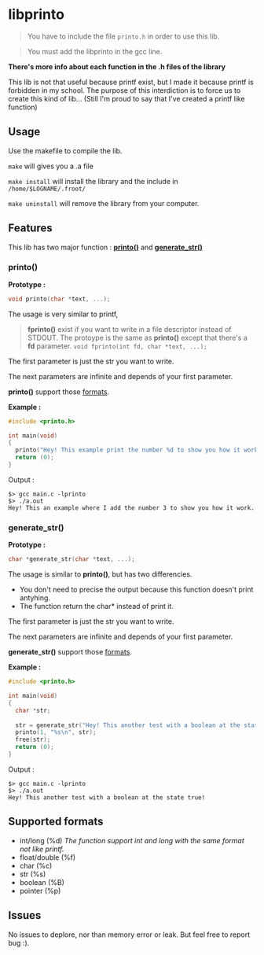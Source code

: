 # libprinto
> You have to include the file `printo.h` in order to use this lib.

> You must add the libprinto in the gcc line.

**There's more info about each function in the .h files of the library** 

This lib is not that useful because printf exist, but I made it because printf is forbidden in my school. The purpose of this interdiction is to force us to create this kind of lib... (Still I'm proud to say that I've created a printf like function)

## Usage

Use the makefile to compile the lib.

`make` will gives you a .a file

`make install` will install the library and the include in `/home/$LOGNAME/.froot/`

`make uninstall` will remove the library from your computer.

## Features

This lib has two major function : [**printo()**](#printo) and  [**generate_str()**](#generate_str)

### printo()

**Prototype :**
```c
void printo(char *text, ...);
```

The usage is very similar to printf, 

> **fprinto()** exist if you want to write in a file descriptor instead of STDOUT. 
> The protoype is the same as **printo()** except that there's a **fd** parameter. ```void fprinto(int fd, char *text, ...);```

The first parameter is just the str you want to write.

The next parameters are infinite and depends of your first parameter.

**printo()** support those [formats](#supported-formats).
  

**Example :**
```c
#include <printo.h>

int main(void)
{
  printo("Hey! This example print the number %d to show you how it work.", 3);
  return (0);
}
```
Output : 
```
$> gcc main.c -lprinto
$> ./a.out
Hey! This an example where I add the number 3 to show you how it work.
```

### generate_str()

**Prototype :**
```c
char *generate_str(char *text, ...);
```

The usage is similar to **printo()**, but has two differencies.
- You don't need to precise the output because this function doesn't print antyhing.
- The function return the char* instead of print it. 

The first parameter is just the str you want to write.

The next parameters are infinite and depends of your first parameter.

**generate_str()** support those [formats](#supported-formats).

**Example :**
```c
#include <printo.h>

int main(void)
{
  char *str;
  
  str = generate_str("Hey! This another test with a boolean at the state %B!", true);
  printo(1, "%s\n", str);
  free(str);
  return (0);
}
```
Output : 
```
$> gcc main.c -lprinto
$> ./a.out
Hey! This another test with a boolean at the state true!
```

## Supported formats
  - int/long (%d) *The function support int and long with the same format not like printf.*
  - float/double (%f)
  - char (%c)
  - str (%s)
  - boolean (%B)
  - pointer (%p)

## Issues
No issues to deplore, nor than memory error or leak. But feel free to report bug :).

